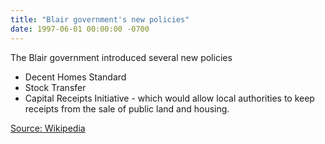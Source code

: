 ```yaml
---
title: "Blair government's new policies"
date: 1997-06-01 00:00:00 -0700
---
```

The Blair government introduced several new policies 

* Decent Homes Standard
* Stock Transfer
* Capital Receipts Initiative - which would allow local authorities to keep receipts from the sale of public land and housing.

[Source: Wikipedia](https://en.wikipedia.org/wiki/Johann_Sebastian_Bach)
